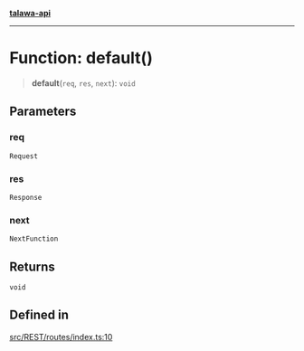 [**talawa-api**](../../../README.md)

***

# Function: default()

> **default**(`req`, `res`, `next`): `void`

## Parameters

### req

`Request`

### res

`Response`

### next

`NextFunction`

## Returns

`void`

## Defined in

[src/REST/routes/index.ts:10](https://github.com/Suyash878/talawa-api/blob/f376d03c37e9acd046e7cc983947432c95f74442/src/REST/routes/index.ts#L10)
